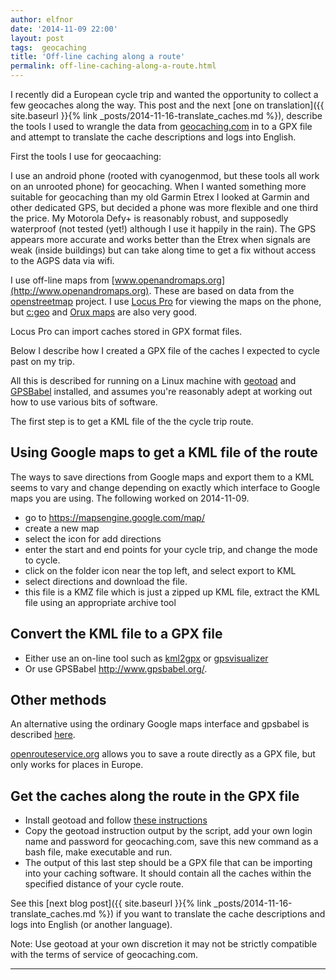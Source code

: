```yaml
---
author: elfnor
date: '2014-11-09 22:00'
layout: post
tags:  geocaching
title: 'Off-line caching along a route'
permalink: off-line-caching-along-a-route.html
---
```


I recently did a European cycle trip and wanted the opportunity to collect a few geocaches along the way. This post and the next [one on translation]({{ site.baseurl }}{% link _posts/2014-11-16-translate_caches.md %}), describe the tools I used to wrangle the data from [geocaching.com](http://www.geocaching.com) in to a GPX file and attempt to translate the cache descriptions and logs into English.

First the tools I use for geocaaching:

I use an android phone (rooted with cyanogenmod, but these tools all work on an unrooted phone) for geocaching. When I wanted something more suitable for geocaching than my old Garmin Etrex I looked at Garmin and other dedicated GPS, but decided a phone was more flexible and one third the price. My Motorola Defy+ is reasonably robust, and supposedly waterproof (not tested (yet!) although I use it happily in the rain). The GPS appears more accurate and works better than the Etrex when signals are weak (inside buildings) but can take along time to get a fix without access to the AGPS data via wifi.

I use off-line maps from [www.openandromaps.org](http://www.openandromaps.org). These are based on data from the [openstreetmap](http://www.openstreetmap.org) project. I use [Locus Pro](http://www.locusmap.eu/) for viewing the maps on the phone, but [c:geo](http://cgeo.org/) and [Orux maps](http://www.oruxmaps.com/index_en.html) are also very good.

Locus Pro can import caches stored in GPX format files.

Below I describe how I created a GPX file of the caches I expected to cycle past on my trip.

All this is described for running on a Linux machine with [geotoad](http://code.google.com/p/geotoad/) and [GPSBabel](http://www.gpsbabel.org/) installed, and assumes you\'re reasonably adept at working out how to use various bits of software.

The first step is to get a KML file of the the cycle trip route.

## Using Google maps to get a KML file of the route

The ways to save directions from Google maps and export them to a KML seems to vary and change depending on exactly which interface to Google maps you are using. The following worked on 2014-11-09.

-   go to <https://mapsengine.google.com/map/>
-   create a new map
-   select the icon for add directions
-   enter the start and end points for your cycle trip, and change the mode to cycle.
-   click on the folder icon near the top left, and select export to KML
-   select directions and download the file.
-   this file is a KMZ file which is just a zipped up KML file, extract the KML file using an appropriate archive tool

## Convert the KML file to a GPX file

-   Either use an on-line tool such as [kml2gpx](http://kml2gpx.com) or [gpsvisualizer](http://www.gpsvisualizer.com/)
-   Or use GPSBabel <http://www.gpsbabel.org/>.

## Other methods

An alternative using the ordinary Google maps interface and gpsbabel is described [here](http://www.gpsbabel.org/htmldoc-1.5.1/fmt_google.html).

[openrouteservice.org](http://www.openrouteservice.org) allows you to save a route directly as a GPX file, but only works for places in Europe.

## Get the caches along the route in the GPX file

-   Install geotoad and follow [these instructions](https://code.google.com/p/geotoad/wiki/OtherSearches#Searches_along_a_given_track/route)
-   Copy the geotoad instruction output by the script, add your own login name and password for geocaching.com, save this new command as a bash file, make executable and run.
-   The output of this last step should be a GPX file that can be importing into your caching software. It should contain all the caches within the specified distance of your cycle route.

See this [next blog post]({{ site.baseurl }}{% link _posts/2014-11-16-translate_caches.md %}) if you want to translate the cache descriptions and logs into English (or another language).

Note: Use geotoad at your own discretion it may not be strictly compatible with the terms of service of geocaching.com.

------------------------------------------------------------------------
